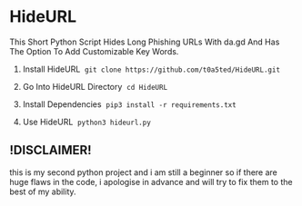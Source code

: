 # HideURL
This Short Python Script Hides Long Phishing URLs With da.gd And Has The Option To Add Customizable Key Words.

1. Install HideURL
‎
```git clone https://github.com/t0a5ted/HideURL.git```

2. Go Into HideURL Directory
‎
```cd HideURL```

3. Install Dependencies
‎
```pip3 install -r requirements.txt```

4. Use HideURL
‎
```python3 hideurl.py```

!DISCLAIMER!
------------
this is my second python project and i am still a beginner so if there are huge flaws in the code, i apologise in advance and will try to fix them to the best of my ability.
